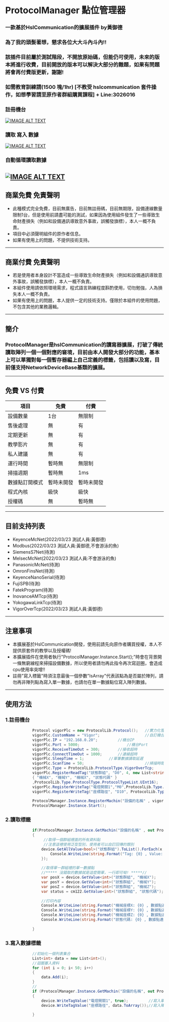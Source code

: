 # ProtocolManager 點位管理器

### 一款基於HslCommunication的擴展插件 by黃御德

### 為了我的頭髮著想，懇求各位大大斗內斗內!!
### 該插件目前屬於測試階段，不開放原始碼，但能仍可使用，未來的版本將進行收費，目前開放的版本可以解決大部分的難題，如果有問題將會再付費版更新，謝謝!
### 如需教育訓練請(1500 塊/1hr) [不教受 hslcommunication 套件操作，如想學習請至原作者群組購買課程] + Line:3026016

### 註冊機台
[![IMAGE ALT TEXT](http://img.youtube.com/vi/raLfhP-Ox2A/0.jpg)](https://youtu.be/raLfhP-Ox2A "註冊機台")
### 讀取 寫入 數據
[![IMAGE ALT TEXT](http://img.youtube.com/vi/S6IUPbTr2VY/0.jpg)](https://youtu.be/S6IUPbTr2VY "讀取 寫入 數據")
### 自動循環讀取數據
[![IMAGE ALT TEXT](http://img.youtube.com/vi/eX5RCPrtIug/0.jpg)](https://youtu.be/eX5RCPrtIug "自動循環讀取數據")
---

## 商業免費 免責聲明
- 此種模式完全免費，目前無廣告，目前無註冊碼，目前無期限，設備連線數量限制1台，但是使用前請盡可能的測試，如果因為使用組件發生了一些導致生命財產損失（例如和設備通訊導致意外事故，誤觸發旗標），本人一概不負責。
- 項目中必須聲明組件的原作者信息。
- 如果有使用上的問題，不提供技術支持。

---
## 商業付費 免責聲明
- 若是使用者本身設計不當造成一些導致生命財產損失（例如和設備通訊導致意外事故，誤觸發旗標），本人一概不負責。
- 本組件使用請依照環境需求，程式語言熟練程度斟酌使用，切勿勉強，人為損失本人一概不負責。
- 如果有使用上的問題，本人提供一定的技術支持。僅限於本組件的使用問題，不包含其他的業務邏輯。
---

## 簡介
### ProtocolManager是hslCommunication的讀寫器擴展，打破了傳統讀取陣列一個一個對應的窘境，目前由本人開發大部分的功能，基本上可以單獨對每一個暫存器編上自己定義的標籤，包括讀以及寫，目前僅支持NetworkDeviceBase基類的擴展。

---

## 免費 VS 付費
|項目 | 免費 | 付費 | 
| --------| -------- | -------- | 
| 設備數量    | 1台     | 無限制     | 
| 售後處理    | 無     | 有     | 
| 定期更新    | 無     | 有     | 
| 教學影片    | 無     | 有     | 
| 私人建議    | 無     | 有     | 
| 運行時間    | 暫時無     | 無限制     | 
| 掃描週期    | 暫時無     | 1ms     | 
| 數據點訂閱模式    | 暫時未開發     | 暫時未開發     | 
| 程式內核    | 級快     | 級快     | 
| 授權碼    | 無     | 暫時無     | 

---
## 目前支持列表
- KeyenceMcNet(2022/03/23 測試人員:黃御德)
- Modbus(2022/03/23 測試人員:黃御德,不會游泳的魚)
- SiemensS7Net(待測)
- MelsecMcNet(2022/03/23 測試人員:不會游泳的魚)
- PanasonicMcNet(待測)
- OmronFinsNet(待測)
- KeyenceNanoSerial(待測)
- FujiSPB(待測)
- FatekProgram(待測)
- InovanceAMTcp(待測)
- YokogawaLinkTcp(待測)
- VigorOverTcp(2022/03/23 測試人員:黃御德)

---
## 注意事項
- 本擴展基於HslCommunication開發，使用前請先向原作者購買授權，本人不提供原套件的教學以及授權碼!
- 本擴展插件在使用者執行"ProtocolManager.Instance.Start();"時會在背景開一條無窮線程來掃描設備數據，所以使用者請勿再此指令再次寫迴圈，會造成cpu使用率突增!!
- 註冊"寫入標籤"時須注意最後一個參數"IsArray"代表該點為是否屬於陣列，請勿再非陣列點為寫入單一數據，也請勿在單一數據點位寫入陣列數據。
---
## 使用方法

### 1.註冊機台

``` c#
            Protocol vigorPlc = new ProtocolLib.Protocol();   //實力化管理器
            vigorPlc.CustomName = "Vigor";                    //自訂機台名稱
            vigorPlc.IP = "192.168.0.20";		  //機台IP
            vigorPlc.Port = 5000;		              //機台Port
            vigorPlc.ReceiveTimeOut = 300;		  //接收超時
            vigorPlc.ConnectTimeOut = 1000;		  //連線超時
            vigorPlc.SleepTime = 1;			  //單筆數據讀取延遲
            vigorPlc.ScanTime = 50;                           //掃描時間
            vigorPlc.Type = ProtocolLib.ProtocolType.VigorOverTcp;      //定義通訊協定
            vigorPlc.RegisterReadTag("狀態群組", "D0", 4, new List<string>() 
            { "機械X", "機械Y", "機械X", "狀態代碼" }
            ,ProtocolLib.Type.ProtocolType.ProtocolTypeList.UInt16);    //定義讀取標籤
            vigorPlc.RegisterWriteTag("電燈開關1","M0",ProtocolLib.Type.ProtocolType.ProtocolTypeList.Bool , false);        //定義寫入標籤非陣列
            vigorPlc.RegisterWriteTag("座標路徑", "D10", ProtocolLib.Type.ProtocolType.ProtocolTypeList.Int32 , true);      //定義寫入標籤陣列
                                    
            ProtocolManager.Instance.RegisterMachin("設備的名稱" , vigorPlc);            //註冊機台到駐列
            ProtocolManager.Instance.Start();                                       //啟動掃描
```

### 2.讀取標籤
```c#
            if(ProtocolManager.Instance.GetMachin("設備的名稱" , out Protocol device))
            {
                 //取得一個群組裡面的所有資料點
                 //注意這裡使用泛型型別，使用者可以自訂回傳的類別
                device.GetAllValue<bool>("狀態群組").ToList().ForEach(x => {
                    Console.WriteLine(string.Format("Tag: {0} , Value: {1} , IsSuccess: {2}", x.Key, x.Value.Value, x.Value.IsSuccess));
                });
                
                //取得單一群組裡的單一數據點
                //***** 沒錯取的數據就是這麼簡單，一行即可呦! *****//
                var posX = device.GetValue<int>("狀態群組", "機械X");
                var posY = device.GetValue<int>("狀態群組", "機械Y");
                var posZ = device.GetValue<int>("狀態群組", "機械Z");
                var status = cm122.GetValue<int>("狀態群組", "狀態代碼");
                
                //打印內容
                Console.WriteLine(string.Format("機械座標X: {0} , 數據點連線狀態: {1}" , posX.Value , posX.IsSuccess));
                Console.WriteLine(string.Format("機械座標Y: {0} , 數據點連線狀態: {1}" , posY.Value , posX.IsSuccess));
                Console.WriteLine(string.Format("機械座標Z: {0} , 數據點連線狀態: {1}" , posZ.Value , posX.IsSuccess));
                Console.WriteLine(string.Format("狀態代碼: {0} , 數據點連線狀態: {1}" , status.Value , status.IsSuccess));
                
            }
```

### 3.寫入數據標籤


```c#
            //初始化一個列表集合
            List<int> data = new List<int>();
            //迴圈塞入資料
            for (int i = 0; i< 50; i++)
            {
                data.Add(i);
            }
            //
            if (ProtocolManager.Instance.GetMachin("設備的名稱", out Protocol device))
            {
                device.WriteTagValue("電燈開關1", true);         //寫入單一個數據
                device.WriteTagValue("座標路徑", data.ToArray());//寫入陣列數據
                
            }
```



